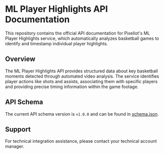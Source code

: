 # ML Player Highlights API Documentation

This repository contains the official API documentation for Pixellot's ML Player Highlights service, which automatically analyzes basketball games to identify and timestamp individual player highlights.

## Overview

The ML Player Highlights API provides structured data about key basketball moments detected through automated video analysis. The service identifies player actions like shots and assists, associating them with specific players and providing precise timing information within the game footage.

## API Schema

The current API schema version is `v1.0.0` and can be found in [schema.json](schema.json).

## Support

For technical integration assistance, please contact your technical account manager.
